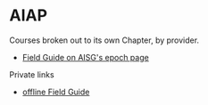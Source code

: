 # AIAP

Courses broken out to its own Chapter, by provider.

- [Field Guide on AISG's epoch page](https://epoch.aisingapore.org/aiap-field-guide/)


Private links

- [offline Field Guide](https://github.com/ellacharmed/aiap-field-guide)
